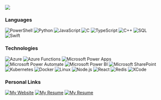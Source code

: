 [![](https://raw.githubusercontent.com/deanlongstaff/deanlongstaff/main/GitHub%20Profile%20Banner.gif)](https://deanlongstaff.com/)

### Languages

![PowerShell](https://img.shields.io/badge/-PowerShell-000?&logo=PowerShell)
![Python](https://img.shields.io/badge/-Python-000?&logo=Python)
![JavaScript](https://img.shields.io/badge/-JavaScript-000?&logo=JavaScript)
![C](https://img.shields.io/badge/-C-000?&logo=C)
![TypeScript](https://img.shields.io/badge/-TypeScript-000?&logo=TypeScript)
![C++](https://img.shields.io/badge/-C++-000?&logo=c%2b%2b&logoColor=00599C)
![SQL](https://img.shields.io/badge/-SQL-000?&logo=MySQL)
![Swift](https://img.shields.io/badge/-Swift-000?&logo=Swift)

### Technologies
![Azure](https://img.shields.io/badge/-Microsoft%20Azure-000?&logo=Microsoft-Azure&logoColor=0078D4)
![Azure Functions](https://img.shields.io/badge/-Microsoft%20Azure%20Functions-000?&logo=Azure-Functions&logoColor=0062AD)
![Microsoft Power Apps](https://img.shields.io/badge/-Microsoft%20Power%20Apps-000?&logo=Power-Apps&logoColor=742774)
![Microsoft Power Automate](https://img.shields.io/badge/-Microsoft%20Power%20Automate-000?&logo=Power-Automate&logoColor=0066FF)
![Microsoft Power BI](https://img.shields.io/badge/-Microsoft%20Power%20BI-000?&logo=Power-BI&logoColor=F2C811)
![Microsoft SharePoint](https://img.shields.io/badge/-Microsoft%20SharePoint-000?&logo=Microsoft-SharePoint&logoColor=0078D4)
![Kubernetes](https://img.shields.io/badge/-Kubernetes-000?&logo=Kubernetes&logoColor=326CE5)
![Docker](https://img.shields.io/badge/-Docker-000?&logo=Docker&logoColor=2496ED)
![Linux](https://img.shields.io/badge/-Linux-000?&logo=Linux&logoColor=#FCC624)
![Node.js](https://img.shields.io/badge/-Node.js-000?&logo=node.js&logoColor=339933)
![React](https://img.shields.io/badge/-React-000?&logo=React&logoColor=61DAFB)
![Redis](https://img.shields.io/badge/-Redis-000?&logo=Redis&logoColor=DC382D)
![XCode](https://img.shields.io/badge/-XCode-000?&logo=XCode&logoColor=147EFB)

### Personal Links
[![My Website](https://img.shields.io/badge/-My%20Personal%20Website-000?&logo=Internet-Explorer&logoColor=0078D4)](https://deanlongstaff.com)
[![My Resume](https://img.shields.io/badge/-My%20Resume/CV-000?&logo=Leaflet&logoColor=199900)](https://cv.deanlongstaff.com)
[![My Resume](https://img.shields.io/badge/-My%20Spotify-000?&logo=Spotify&logoColor=1DB954)](https://open.spotify.com/artist/2RSjVO85Cd5sXm0CSBGT57)